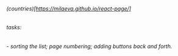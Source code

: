 ###### (countries)[https://milaeva.github.io/react-page/]

###### tasks:

###### - sorting the list; page numbering; adding buttons back and forth.
